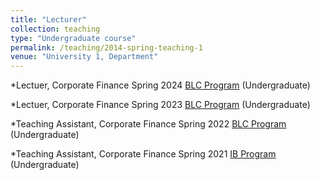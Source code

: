 ```yaml
---
title: "Lecturer"
collection: teaching
type: "Undergraduate course"
permalink: /teaching/2014-spring-teaching-1
venue: "University 1, Department"
---
```

*Lectuer, Corporate Finance Spring 2024 [BLC Program](https://www.cbs.dk/en/study/bachelor/bsc-in-business-language-and-culture) (Undergraduate)

*Lectuer, Corporate Finance Spring 2023 [BLC Program](https://www.cbs.dk/en/study/bachelor/bsc-in-business-language-and-culture) (Undergraduate)

*Teaching Assistant, Corporate Finance Spring 2022 [BLC Program](https://www.cbs.dk/en/study/bachelor/bsc-in-business-language-and-culture) (Undergraduate)

*Teaching Assistant, Corporate Finance Spring 2021 [IB Program](https://www.cbs.dk/en/study/bachelor/bsc-in-business-language-and-culture) (Undergraduate)
